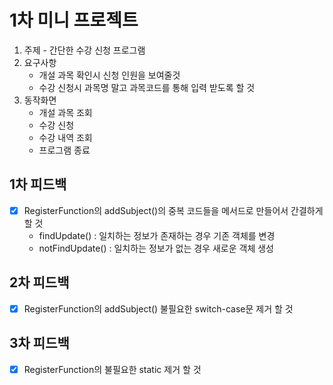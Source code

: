 # 1차 미니 프로젝트
1. 주제 - 간단한 수강 신청 프로그램
2. 요구사항
    - 개설 과목 확인시 신청 인원을 보여줄것
    - 수강 신청시 과목명 말고 과목코드를 통해 입력 받도록 할 것
3. 동작화면
    - 개설 과목 조회
    - 수강 신청
    - 수강 내역 조회
    - 프로그램 종료

## 1차 피드백
- [x] RegisterFunction의 addSubject()의 중복 코드들을 메서드로 만들어서 간결하게 할 것
    - findUpdate() : 일치하는 정보가 존재하는 경우 기존 객체를 변경
    - notFindUpdate() : 일치하는 정보가 없는 경우 새로운 객체 생성

## 2차 피드백
- [x] RegisterFunction의 addSubject() 불필요한 switch-case문 제거 할 것

## 3차 피드백
- [x] RegisterFunction의 불필요한 static 제거 할 것
